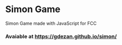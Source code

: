 # Simon Game
Simon Game made with JavaScript for FCC 
### Avaiable at https://gdezan.github.io/simon/
